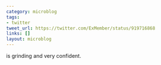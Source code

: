 ```yaml
---
category: microblog
tags:
- twitter
tweet_url: https://twitter.com/ExMember/status/919716868
links: []
layout: microblog
---
```

is grinding and very confident.
